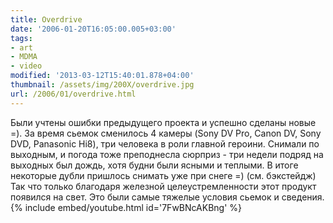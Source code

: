 ```yaml
---
title: Overdrive
date: '2006-01-20T16:05:00.005+03:00'
tags:
- art
- MDMA
- video
modified: '2013-03-12T15:40:01.878+04:00'
thumbnail: /assets/img/200X/overdrive.jpg
url: /2006/01/overdrive.html
---
```

Были учтены ошибки предыдущего проекта и успешно сделаны новые =). За время сьемок сменилось 4 камеры (Sony DV Pro, Canon DV, Sony DVD, Panasonic Hi8), три человека в роли главной героини. Снимали по выходным, и погода тоже преподнесла сюрприз - три недели подряд на выходных был дождь, хотя будни были ясными и теплыми. В итоге некоторые дубли пришлось снимать уже при снеге =) (см. бэкстейдж) Так что только благодаря железной целеустремленности этот продукт появился на свет. Это были самые тяжелые условия сьемок и сведения.
{% include embed/youtube.html id='7FwBNcAKBng' %}
